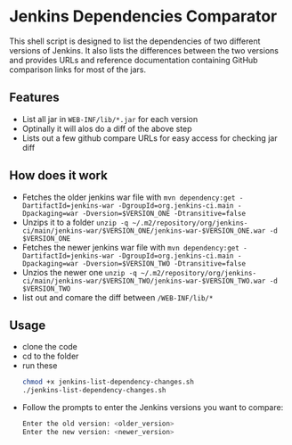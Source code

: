 # Jenkins Dependencies Comparator
This shell script is designed to list the dependencies of two different versions of Jenkins. It also lists the differences between the two versions and provides URLs and reference documentation containing GitHub comparison links for most of the jars.

## Features
- List all jar in `WEB-INF/lib/*.jar` for each version
- Optinally it will alos do a diff of the above step 
- Lists out a few github compare URLs for easy access for checking jar diff

## How does it work
- Fetches the older jenkins war file with `mvn dependency:get -DartifactId=jenkins-war -DgroupId=org.jenkins-ci.main -Dpackaging=war -Dversion=$VERSION_ONE -Dtransitive=false`
- Unzips it to a folder `unzip -q ~/.m2/repository/org/jenkins-ci/main/jenkins-war/$VERSION_ONE/jenkins-war-$VERSION_ONE.war -d $VERSION_ONE`
- Fetches the newer jenkins war file with `mvn dependency:get -DartifactId=jenkins-war -DgroupId=org.jenkins-ci.main -Dpackaging=war -Dversion=$VERSION_TWO -Dtransitive=false`
- Unzios the newer one `unzip -q ~/.m2/repository/org/jenkins-ci/main/jenkins-war/$VERSION_TWO/jenkins-war-$VERSION_TWO.war -d $VERSION_TWO`
- list out and comare the diff between `/WEB-INF/lib/*`

## Usage 
- clone the code
- cd to the folder
- run these
  ```bash
  chmod +x jenkins-list-dependency-changes.sh
  ./jenkins-list-dependency-changes.sh
  ```
- Follow the prompts to enter the Jenkins versions you want to compare:
  ```bash
  Enter the old version: <older_version>
  Enter the new version: <newer_version>
  ```

